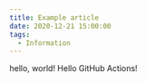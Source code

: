 ```yaml
---
title: Example article
date: 2020-12-21 15:00:00
tags:
  - Information
---
```


hello, world! Hello GitHub Actions!
